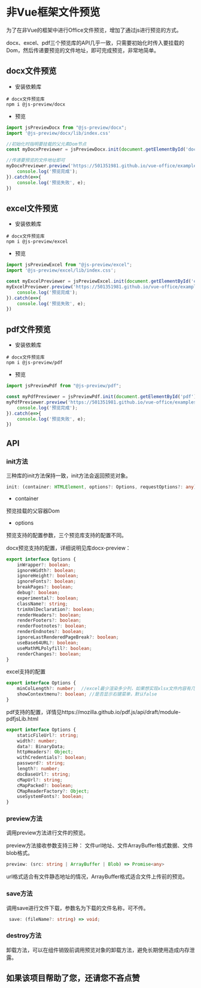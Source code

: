 # 非Vue框架文件预览

为了在非Vue的框架中进行Office文件预览，增加了通过js进行预览的方式。

docx、excel、pdf三个预览库的API几乎一致，只需要初始化时传入要挂载的Dom，然后传递要预览的文件地址，即可完成预览，非常地简单。
## docx文件预览

- 安装依赖库

```shell
# docx文件预览库
npm i @js-preview/docx
```

- 预览

```javascript
import jsPreviewDocx from "@js-preview/docx";
import '@js-preview/docx/lib/index.css'

//初始化时指明要挂载的父元素Dom节点
const myDocxPreviewer = jsPreviewDocx.init(document.getElementById('docx'));

//传递要预览的文件地址即可
myDocxPreviewer.preview('https://501351981.github.io/vue-office/examples/dist/static/test-files/test.docx').then(res=>{
    console.log('预览完成');
}).catch(e=>{
    console.log('预览失败', e);
})

```

## excel文件预览

- 安装依赖库

```shell
# docx文件预览库
npm i @js-preview/excel
```

- 预览

```javascript
import jsPreviewExcel from "@js-preview/excel";
import '@js-preview/excel/lib/index.css';

const myExcelPreviewer = jsPreviewExcel.init(document.getElementById('excel'));
myExcelPreviewer.preview('https://501351981.github.io/vue-office/examples/dist/static/test-files/test.xlsx').then(res=>{
    console.log('预览完成');
}).catch(e=>{
    console.log('预览失败', e);
})

```


## pdf文件预览

- 安装依赖库

```shell
# docx文件预览库
npm i @js-preview/pdf
```

- 预览

```javascript
import jsPreviewPdf from "@js-preview/pdf";

const myPdfPreviewer = jsPreviewPdf.init(document.getElementById('pdf'));
myPdfPreviewer.preview('https://501351981.github.io/vue-office/examples/dist/static/test-files/test.pdf').then(res=>{
    console.log('预览完成');
}).catch(e=>{
    console.log('预览失败', e);
})

```

## API

### init方法

三种库的init方法保持一致，init方法会返回预览对象。
```ts
init: (container: HTMLElement, options?: Options, requestOptions?: any) => JsPdfPreview | JsExcelPreview |JsDocxPreview;
```

- container

预览挂载的父容器Dom

- options

预览支持的配置参数，三个预览库支持的配置不同。

docx预览支持的配置，详细说明见库docx-preview：
```ts
export interface Options {
    inWrapper?: boolean;
    ignoreWidth?: boolean;
    ignoreHeight?: boolean;
    ignoreFonts?: boolean;
    breakPages?: boolean;
    debug?: boolean;
    experimental?: boolean;
    className?: string;
    trimXmlDeclaration?: boolean;
    renderHeaders?: boolean;
    renderFooters?: boolean;
    renderFootnotes?: boolean;
    renderEndnotes?: boolean;
    ignoreLastRenderedPageBreak?: boolean;
    useBase64URL?: boolean;
    useMathMLPolyfill?: boolean;
    renderChanges?: boolean;
}
```

excel支持的配置
```ts
export interface Options {
    minColLength?: number;  //excel最少渲染多少列，如果想实现xlsx文件内容有几列，就渲染几列，可以将此值设置为0.
    showContextmenu?: boolean; //是否显示右键菜单，默认false
}
```

pdf支持的配置，详情见https://mozilla.github.io/pdf.js/api/draft/module-pdfjsLib.html

```ts
export interface Options {
    staticFileUrl?: string;
    width?: number;
    data?: BinaryData;
    httpHeaders?: Object;
    withCredentials?: boolean;
    password?: string;
    length?: number;
    docBaseUrl?: string;
    cMapUrl?: string;
    cMapPacked?: boolean;
    CMapReaderFactory?: Object;
    useSystemFonts?: boolean;
}
```

### preview方法
调用preview方法进行文件的预览。

preview方法接收参数支持三种： 文件url地址、文件ArrayBuffer格式数据、文件blob格式。

```ts
preview: (src: string | ArrayBuffer | Blob) => Promise<any>
```

url格式适合有文件静态地址的情况，ArrayBuffer格式适合文件上传前的预览。

### save方法

调用save进行文件下载，参数名为下载的文件名称，可不传。

```ts
 save: (fileName?: string) => void;
```

### destroy方法

卸载方法，可以在组件销毁前调用预览对象的卸载方法，避免长期使用造成内存泄露。

## 如果该项目帮助了您，还请您不吝点赞